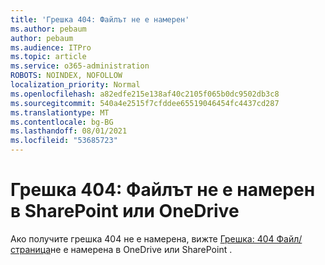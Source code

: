 ```yaml
---
title: 'Грешка 404: Файлът не е намерен'
ms.author: pebaum
author: pebaum
ms.audience: ITPro
ms.topic: article
ms.service: o365-administration
ROBOTS: NOINDEX, NOFOLLOW
localization_priority: Normal
ms.openlocfilehash: a82edfe215e138af40c2105f065b0dc9502db3c8
ms.sourcegitcommit: 540a4e2515f7cfddee65519046454fc4437cd287
ms.translationtype: MT
ms.contentlocale: bg-BG
ms.lasthandoff: 08/01/2021
ms.locfileid: "53685723"
---
```

# <a name="error-404-file-not-found-in-sharepoint-or-onedrive"></a>Грешка 404: Файлът не е намерен в SharePoint или OneDrive

Ако получите грешка 404 не е намерена, вижте [Грешка: 404 Файл/страница](/sharepoint/troubleshoot/administration/error-404-onedrive-sharepoint)не е намерена в OneDrive или SharePoint .